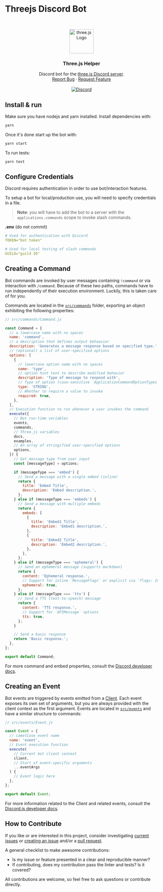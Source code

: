 # Threejs Discord Bot

<br />
<p align="center">
  <a href="https://threejs.org">
    <img src="https://github.com/mrdoob/three.js/blob/master/icon.png?raw=true" alt="three.js Logo" width="80" height="80">
  </a>

  <h3 align="center">Three.js Helper</h3>

  <p align="center">
    Discord bot for the <a href="https://discord.gg/HF4UdyF">three.js Discord server</a>.
    <br />
    <a href="https://github.com/threejs/discord-bot/issues">Report Bug</a>
    ·
    <a href="https://github.com/threejs/discord-bot/issues">Request Feature</a>
    <br />
    <br />
    <a href="https://discord.gg/HF4UdyF">
      <img src="https://img.shields.io/discord/740090768164651008?style=flat&colorA=FFFFFF&colorB=FFFFFF&label=Discord&logo=discord" alt="Discord" />
    </a>
  </p>
</p>

## Install & run

Make sure you have nodejs and yarn installed. Install dependencies with:

```bash
yarn
```

Once it's done start up the bot with:

```bash
yarn start
```

To run tests:

```bash
yarn test
```

## Configure Credentials

Discord requires authentication in order to use bot/interaction features.

To setup a bot for local/production use, you will need to specify credentials in a file.

> **Note**: you will have to add the bot to a server with the `applications.commands` scope to invoke slash commands.

**.env** (do not commit)

```yaml
# Used for authentication with Discord
TOKEN="bot token"

# Used for local testing of slash commands
GUILD="guild ID"
```

## Creating a Command

Bot commands are invoked by user messages containing `!command` or via interaction with `/command`. Because of these two paths, commands have to run independently of their execution environment. Luckily, this is taken care of for you.

Commands are located in the [`src/commands`](https://github.com/threejs/discord-bot/tree/main/src/commands) folder, exporting an object exhibiting the following properties:

```js
// src/commands/Command.js

const Command = {
  // a lowercase name with no spaces
  name: 'command',
  // a description that defines output behaavior
  description: 'Generates a message response based on specified type.',
  // (optional) a list of user-specified options
  options: [
    {
      // lowercase option name with no spaces
      name: 'type',
      // option hint text to describe modified behavior
      description: 'Type of message to respond with',
      // Type of option (case-sensitive `ApplicationCommandOptionTypes`)
      type: 'STRING',
      // Whether to require a value to invoke
      required: true,
    },
  ],
  // Execution function to run whenever a user invokes the command
  execute({
    // Bot run-time variables
    events,
    commands,
    // Three.js variables
    docs,
    examples,
    // An array of stringified user-specified options
    options,
  }) {
    // Get message type from user input
    const [messageType] = options;

    if (messageType === 'embed') {
      // Send a message with a single embed (inline)
      return {
        title: 'Embed Title',
        description: 'Embed description.',
      };
    } else if (messageType === 'embeds') {
      // Send a message with multiple embeds
      return {
        embeds: [
          {
            title: 'Embed1 Title',
            description: 'Embed1 description.',
          },
          {
            title: 'Embed2 Title',
            description: 'Embed2 description.',
          },
        ],
      };
    } else if (messageType === 'ephemeral') {
      // Send an ephemeral message (supports markdown)
      return {
        content: 'Ephemeral response.',
        // Support for inline `MessageFlags` or explicit via `flags: Integer`
        ephemeral: true,
      };
    } else if (messageType === 'tts') {
      // Send a TTS (text-to-speech) message
      return {
        content: 'TTS response.',
        // Support for `APIMessage` options
        tts: true,
      };
    }

    // Send a basic response
    return 'Basic response.';
  },
};

export default Command;
```

For more command and embed properties, consult the [Discord developer docs](https://discord.com/developers/docs/intro).

## Creating an Event

Bot events are triggered by events emitted from a [Client](https://discord.js.org/#/docs/main/stable/class/Client). Each event exposes its own set of arguments, but you are always provided with the client context as the first argument. Events are located in [`src/events`](https://github.com/threejs/discord-bot/tree/main/src/events) and have a similar structure to commands:

```js
// src/events/Event.js

const Event = {
  // camelCase event name
  name: 'event',
  // Event execution function
  execute(
    // Current bot client context
    client,
    // Start of event-specific arguments
    ...eventArgs
  ) {
    // Event logic here
  },
};

export default Event;
```

For more information related to the Client and related events, consult the [Discord.js developer docs](https://discord.js.org/#/docs/main/stable/class/Client).

## How to Contribute

If you like or are interested in this project, consider investigating [current issues](https://github.com/threejs/discord-bot/issues) or [creating an issue](https://github.com/threejs/discord-bot/issues) and/or a [pull request](https://github.com/threejs/discord-bot/pulls).

A general checklist to make awesome contributions:

- Is my issue or feature presented in a clear and reproducible manner?
- If contributing, does my contribution pass the linter and tests? Is it covered?

All contributions are welcome, so feel free to ask questions or contribute directly.
